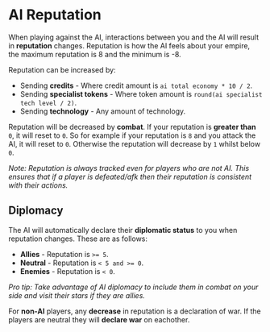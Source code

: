 # AI Reputation

When playing against the AI, interactions between you and the AI will result in **reputation** changes. Reputation is how the AI feels about your empire, the maximum reputation is 8 and the minimum is -8.

Reputation can be increased by:

- Sending **credits** - Where credit amount is `ai total economy * 10 / 2`.
- Sending **specialist tokens** - Where token amount is `round(ai specialist tech level / 2)`.
- Sending **technology** - Any amount of technology.

Reputation will be decreased by **combat**. If your reputation is **greater than** `0`, it will reset to `0`. So for example if your reputation is `8` and you attack the AI, it will reset to `0`. Otherwise the reputation will decrease by `1` whilst below `0`.

*Note: Reputation is always tracked even for players who are not AI. This ensures that if a player is defeated/afk then their reputation is consistent with their actions.*

## Diplomacy

The AI will automatically declare their **diplomatic status** to you when reputation changes. These are as follows:

- **Allies** - Reputation is `>= 5`.
- **Neutral** - Reputation is `< 5 and >= 0`.
- **Enemies** - Reputation is `< 0`.

*Pro tip: Take advantage of AI diplomacy to include them in combat on your side and visit their stars if they are allies.*

For **non-AI** players, any **decrease** in reputation is a declaration of war. If the players are neutral they will **declare war** on eachother.
